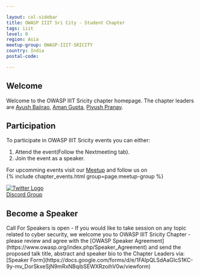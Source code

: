 ```yaml
---

layout: col-sidebar
title: OWASP IIIT Sri City - Student Chapter
tags: iiit
level: 0
region: Asia
meetup-group: OWASP-IIIT-SRICITY
country: India
postal-code: 

---
```


## Welcome
Welcome to the OWASP IIIT Sricity chapter homepage. The chapter leaders are <a href="mailto:ayush.bajirao@owasp.org">Ayush Bajirao</a>, <a href="mailto:aman.gupta@owasp.org">Aman Gupta</a>, <a href="mailto:piyush.pranav@owasp.org">Piyush Pranav</a>.

## Participation
To participate in OWASP IIIT Sricity events you can either:
1. Attend the event(Follow the Nextmeeting tab).
2. Join the event as a speaker.

For upcomming events visit our [Meetup](https://www.meetup.com/OWASP-IIIT-SRICITY/) and follow us on<br>
{% include chapter_events.html group=page.meetup-group %}

[![Twitter Logo](/assets/images/twitter.jpg)](https://twitter.com/OWASP_IIITS)<br>
[Discord Group](https://discord.gg/SCg9gW)
<h2>Become a Speaker</h2>
Call For Speakers is open - If you would like to take session on any topic related to cyber security, we welcome you to OWASP IIIT Sricity Chapter - please review and agree with the [OWASP Speaker Agreement](https://www.owasp.org/index.php/Speaker_Agreement) and send the proposed talk title, abstract and speaker bio to the Chapter Leaders via:
[Speaker Form](https://docs.google.com/forms/d/e/1FAIpQLSdAaGIcS1KC-9y-mv_DorSkxeSjN9mRxNBqibSEWXRzoihV0w/viewform)

